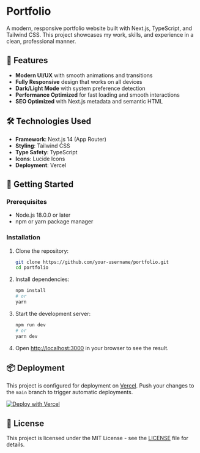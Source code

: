 # Portfolio

A modern, responsive portfolio website built with Next.js, TypeScript, and Tailwind CSS. This project showcases my work, skills, and experience in a clean, professional manner.

## 🚀 Features

- **Modern UI/UX** with smooth animations and transitions
- **Fully Responsive** design that works on all devices
- **Dark/Light Mode** with system preference detection
- **Performance Optimized** for fast loading and smooth interactions
- **SEO Optimized** with Next.js metadata and semantic HTML

## 🛠️ Technologies Used

- **Framework**: Next.js 14 (App Router)
- **Styling**: Tailwind CSS
- **Type Safety**: TypeScript
- **Icons**: Lucide Icons
- **Deployment**: Vercel

## 🚀 Getting Started

### Prerequisites

- Node.js 18.0.0 or later
- npm or yarn package manager

### Installation

1. Clone the repository:

   ```bash
   git clone https://github.com/your-username/portfolio.git
   cd portfolio
   ```

2. Install dependencies:

   ```bash
   npm install
   # or
   yarn
   ```

3. Start the development server:

   ```bash
   npm run dev
   # or
   yarn dev
   ```

4. Open [http://localhost:3000](http://localhost:3000) in your browser to see the result.

## 📦 Deployment

This project is configured for deployment on [Vercel](https://vercel.com). Push your changes to the `main` branch to trigger automatic deployments.

[![Deploy with Vercel](https://vercel.com/button)](https://vercel.com/new/git/external?repository-url=https%3A%2F%2Fgithub.com%2Fyour-username%2Fportfolio)

## 📝 License

This project is licensed under the MIT License - see the [LICENSE](LICENSE) file for details.
